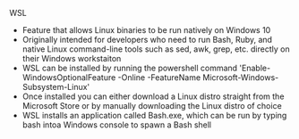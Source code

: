 WSL
- Feature that allows Linux binaries to be run natively on Windows 10
- Originally intended for developers who need to run Bash, Ruby, and native Linux command-line tools such as sed, awk, grep, etc. directly on their Windows workstaiton
- WSL can be installed by running the powershell command 'Enable-WindowsOptionalFeature -Online -FeatureName Microsoft-Windows-Subsystem-Linux'
- Once installed you can either download a Linux distro straight from the Microsoft Store or by manually downloading the Linux distro of choice
- WSL installs an application called Bash.exe, which can be run by typing bash intoa  Windows console to spawn a Bash shell

